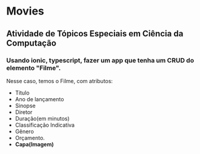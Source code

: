 # Movies
## Atividade de Tópicos Especiais em Ciência da Computação

### Usando ionic, typescript, fazer um app que tenha um CRUD do elemento "Filme".
 Nesse caso, temos o Filme, com atributos: 
  -  Título
  -  Ano de lançamento
  -  Sinopse
  -  Diretor
  -  Duração(em minutos)
  -  Classificação Indicativa
  -  Gênero
  -  Orçamento.
  -  **Capa(Imagem)**
